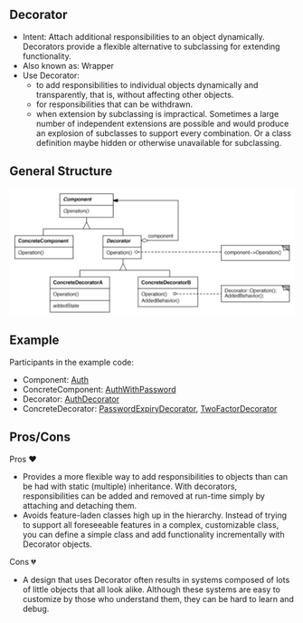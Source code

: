 ## Decorator
- Intent: Attach additional responsibilities to an object dynamically. Decorators provide a flexible alternative to subclassing for extending functionality.
- Also known as: Wrapper
- Use Decorator:
    - to add responsibilities to individual objects dynamically and transparently, that is, without affecting other objects.
    - for responsibilities that can be withdrawn.
    - when extension by subclassing is impractical. Sometimes a large number of independent extensions are possible and would produce an explosion of subclasses to support every combination. Or a class definition maybe hidden or otherwise unavailable for subclassing.

## General Structure
![](decorator_structure.png)

## Example
Participants in the example code:
- Component: [Auth](./auth/Auth.java)
- ConcreteComponent: [AuthWithPassword](./auth/AuthWithPassword.java)
- Decorator: [AuthDecorator](./auth/AuthDecorator.java)
- ConcreteDecorator: [PasswordExpiryDecorator](./auth/PasswordExpiryDecorator.java), [TwoFactorDecorator](./auth/TwoFactorDecorator.java)

## Pros/Cons
Pros ❤️
- Provides a more flexible way to add responsibilities to objects than can be had with static (multiple) inheritance. With decorators, responsibilities can be added and removed at run-time simply by attaching and detaching them.
- Avoids feature-laden classes high up in the hierarchy. Instead of trying to support all foreseeable features in a complex, customizable class, you can define a simple class and add functionality incrementally with Decorator objects.

Cons 💔
- A design that uses Decorator often results in systems composed of lots of little objects that all look alike. Although these systems are easy to customize by those who understand them, they can be hard to learn and debug.